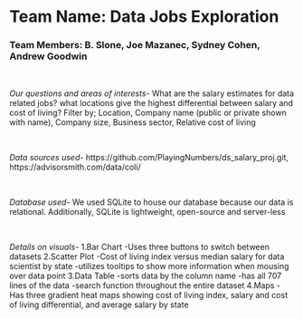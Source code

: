 <h1>Team Name: Data Jobs Exploration</h1> 
<h3>Team Members: B. Slone, Joe Mazanec, Sydney Cohen, Andrew Goodwin</h3> 
<br>
<p><em>Our questions and areas of interests-</em> 
What are the salary estimates for data related jobs?
what locations give the highest differential between salary and cost of living?
Filter by;
Location,
Company name (public or private shown with name),
Company size,
Business sector,
Relative cost of living</p> 
<br>
<p><em>Data sources used-</em>
https://github.com/PlayingNumbers/ds_salary_proj.git,
https://advisorsmith.com/data/coli/</p>
<br>
<p><em>Database used-</em>
We used SQLite to house our database because our data is relational. Additionally, SQLite is lightweight, open-source and server-less</p>
<br>
<p><em>Details on visuals-</em>
1.Bar Chart
    -Uses three buttons to switch between datasets
2.Scatter Plot
    -Cost of living index versus median salary for data scientist by state
    -utilizes tooltips to show more information when mousing over data point
3.Data Table
    -sorts data by the column name
    -has all 707 lines of the data
    -search function throughout the entire dataset
4.Maps
    -Has three gradient heat maps showing cost of living index, salary and cost of living differential, and average salary by state</p>
